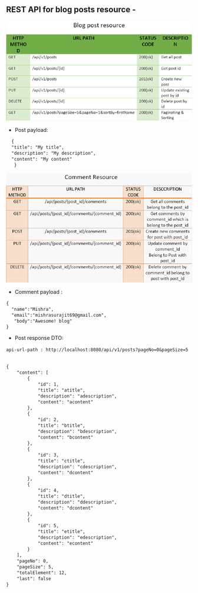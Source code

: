 ## REST API for blog posts resource -

![img_1.png](img_1.png)

* Post payload:
```
  {
  "title": "My title",
  "description": "My description",
  "content": "My content" 
   }
```

![img_2.png](img_2.png)

* Comment payload :
````
{
  "name":"Mishra",
  "email":"mishrasurajit69@gmail.com",
   "body":"Awesome! blog"
}
````

* Post response DTO:

`api-url-path : http://localhost:8080/api/v1/posts?pageNo=0&pageSize=5`

````

{
    "content": [
        {
            "id": 1,
            "title": "atitle",
            "description": "adescription",
            "content": "acontent"
        },
        {
            "id": 2,
            "title": "btitle",
            "description": "bdescription",
            "content": "bcontent"
        },
        {
            "id": 3,
            "title": "ctitle",
            "description": "cdescription",
            "content": "dcontent"
        },
        {
            "id": 4,
            "title": "dtitle",
            "description": "ddescription",
            "content": "dcontent"
        },
        {
            "id": 5,
            "title": "etitle",
            "description": "edescription",
            "content": "econtent"
        }
    ],
    "pageNo": 0,
    "pageSize": 5,
    "totalElement": 12,
    "last": false
}

````
